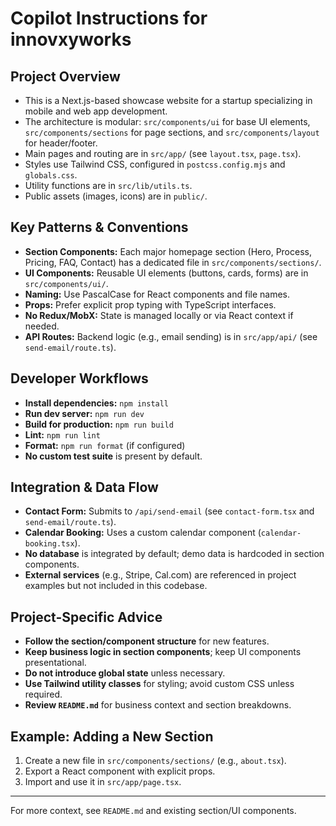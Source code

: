 # Copilot Instructions for innovxyworks

## Project Overview
- This is a Next.js-based showcase website for a startup specializing in mobile and web app development.
- The architecture is modular: `src/components/ui` for base UI elements, `src/components/sections` for page sections, and `src/components/layout` for header/footer.
- Main pages and routing are in `src/app/` (see `layout.tsx`, `page.tsx`).
- Styles use Tailwind CSS, configured in `postcss.config.mjs` and `globals.css`.
- Utility functions are in `src/lib/utils.ts`.
- Public assets (images, icons) are in `public/`.

## Key Patterns & Conventions
- **Section Components:** Each major homepage section (Hero, Process, Pricing, FAQ, Contact) has a dedicated file in `src/components/sections/`.
- **UI Components:** Reusable UI elements (buttons, cards, forms) are in `src/components/ui/`.
- **Naming:** Use PascalCase for React components and file names.
- **Props:** Prefer explicit prop typing with TypeScript interfaces.
- **No Redux/MobX:** State is managed locally or via React context if needed.
- **API Routes:** Backend logic (e.g., email sending) is in `src/app/api/` (see `send-email/route.ts`).

## Developer Workflows
- **Install dependencies:** `npm install`
- **Run dev server:** `npm run dev`
- **Build for production:** `npm run build`
- **Lint:** `npm run lint`
- **Format:** `npm run format` (if configured)
- **No custom test suite** is present by default.

## Integration & Data Flow
- **Contact Form:** Submits to `/api/send-email` (see `contact-form.tsx` and `send-email/route.ts`).
- **Calendar Booking:** Uses a custom calendar component (`calendar-booking.tsx`).
- **No database** is integrated by default; demo data is hardcoded in section components.
- **External services** (e.g., Stripe, Cal.com) are referenced in project examples but not included in this codebase.

## Project-Specific Advice
- **Follow the section/component structure** for new features.
- **Keep business logic in section components**; keep UI components presentational.
- **Do not introduce global state** unless necessary.
- **Use Tailwind utility classes** for styling; avoid custom CSS unless required.
- **Review `README.md`** for business context and section breakdowns.

## Example: Adding a New Section
1. Create a new file in `src/components/sections/` (e.g., `about.tsx`).
2. Export a React component with explicit props.
3. Import and use it in `src/app/page.tsx`.

---
For more context, see `README.md` and existing section/UI components.

